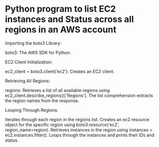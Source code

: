 # Python program to list EC2 instances and Status across all regions in an AWS account

Importing the boto3 Library:

boto3: The AWS SDK for Python.

EC2 Client Initialization:

ec2_client = boto3.client('ec2'): 
Creates an EC2 client.

Retrieving All Regions:

regions: Retrieves a list of all available regions using ec2_client.describe_regions()['Regions'].
The list comprehension extracts the region names from the response.

Looping Through Regions:

Iterates through each region in the regions list.
Creates an ec2 resource object for the specific region using boto3.resource('ec2', region_name=region).
Retrieves instances in the region using instances = ec2.instances.filter().
Loops through the instances and prints their IDs and status.
